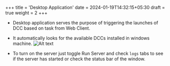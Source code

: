 +++
title = 'Desktop Application'
date = 2024-01-19T14:32:15+05:30
draft = true
weight = 2
+++

- Desktop application serves the purpose of triggering the launches of DCC based on task from Web Client.
- It automatically looks for the available DCCs installed in windows machine.
![Alt text](/MCStandalone.png)

- To turn on the server just toggle Run Server and check `logs` tabs to see if the server has started or check the status bar of the window.